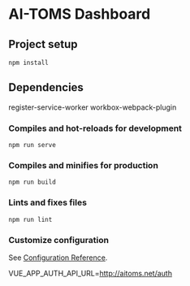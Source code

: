 # AI-TOMS Dashboard

## Project setup
```
npm install
```

## Dependencies
register-service-worker 
workbox-webpack-plugin

### Compiles and hot-reloads for development
```
npm run serve
```

### Compiles and minifies for production
```
npm run build
```

### Lints and fixes files
```
npm run lint
```

### Customize configuration
See [Configuration Reference](https://cli.vuejs.org/config/).


VUE_APP_AUTH_API_URL=http://aitoms.net/auth